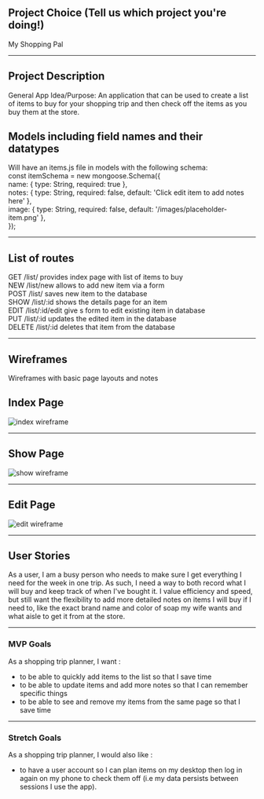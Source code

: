## Project Choice (Tell us which project you're doing!)
My Shopping Pal

<hr>

## Project Description
General App Idea/Purpose: An application that can be used to create a list of items to buy for your shopping trip and then check off the items as you buy them at the store. 
<br />

## Models including field names and their datatypes
Will have an items.js file in models with the following schema: <br />
 const itemSchema = new mongoose.Schema({ <br />
	name:  { type: String, required: true }, <br />
	notes: { type: String, required: false, default: 'Click edit item to add notes here' }, <br />
	image: { type: String, required: false, default: '/images/placeholder-item.png' }, <br />
}); <br />

<hr>

 ## List of routes
 GET /list/ provides index page with list of items to buy <br /> 
 NEW /list/new allows to add new item via a form <br />
 POST /list/ saves new item to the database <br />
 SHOW /list/:id shows the details page for an item <br />
 EDIT /list/:id/edit give s form to edit existing item in database <br />
 PUT /list/:id updates the edited item in the database <br />
 DELETE /list/:id deletes that item from the database <br />

<hr>

## Wireframes
 Wireframes with basic page layouts and notes<br />

## Index Page
![index wireframe](https://media.git.generalassemb.ly/user/42170/files/4ec1de22-ecc7-46ae-b3ff-821e024d8e54)

<hr>

## Show Page
![show wireframe](https://media.git.generalassemb.ly/user/42170/files/fdbbc291-2ecc-44e3-88e3-a391f5f242c6)

<hr>

## Edit Page
![edit wireframe](https://media.git.generalassemb.ly/user/42170/files/e6e488d9-fc1f-48ca-9082-19bb47e3b714)

<hr>

## User Stories
As a user, I am a busy person who needs to make sure I get everything I need for the week in one trip. As such, I need a way to both record what I will buy and keep track of when I've bought it. I value efficiency and speed, but still want the flexibility to add more detailed notes on items I will buy if I need to, like the exact brand name and color of soap my wife wants and what aisle to get it from at the store.

<hr>

### MVP Goals
As a shopping trip planner, I want : 
- to be able to quickly add items to the list so that I save time
- to be able to update items and add more notes so that I can remember specific things
- to be able to see and remove my items from the same page so that I save time

<hr>

### Stretch Goals
As a shopping trip planner, I would also like : 
- to have a user account so I can plan items on my desktop then log in again on my phone to check them off (i.e my data persists between sessions I use the app).
